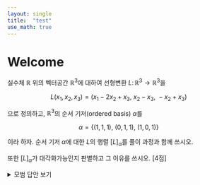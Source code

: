 ```yaml
---
layout: single
title:  "test"
use_math: true
---
```


# Welcome

실수체 $\mathbb{R}$ 위의 벡터공간 $\mathbb{R}^3$에 대하여 선형변환 $L \colon \mathbb{R}^3 \to \mathbb{R}^3$을 

$$L(x_1, x_2, x_3) = (x_1 - 2x_2 + x_3, \ x_2 - x_3, \ -x_2 + x_3)$$

으로 정의하고, $\mathbb{R}^3$의 순서 기저(ordered basis) $\alpha$를

$$\alpha = \{ (1, 1, 1), \ (0, 1, 1), \ (1, 0, 1) \}$$

이라 하자.
순서 기저 $\alpha$에 대한 $L$의 행렬 $[L]_{\alpha}$를 풀이 과정과 함께 쓰시오.

또한 $[L]_{\alpha}$가 대각화가능인지 판별하고 그 이유를 쓰시오.  [4점]

<details>
<summary>모범 답안 보기</summary>

> $L(1,1,1) = (0, 0, 0)$이고 ...
</details>
